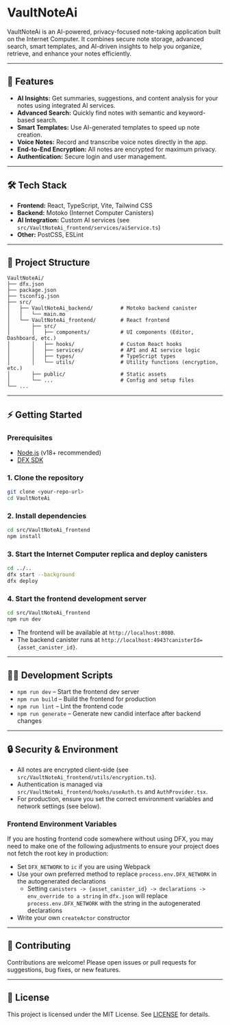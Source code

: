 # VaultNoteAi

VaultNoteAi is an AI-powered, privacy-focused note-taking application built on the Internet Computer. It combines secure note storage, advanced search, smart templates, and AI-driven insights to help you organize, retrieve, and enhance your notes efficiently.

---

## 🚀 Features

- **AI Insights:** Get summaries, suggestions, and content analysis for your notes using integrated AI services.
- **Advanced Search:** Quickly find notes with semantic and keyword-based search.
- **Smart Templates:** Use AI-generated templates to speed up note creation.
- **Voice Notes:** Record and transcribe voice notes directly in the app.
- **End-to-End Encryption:** All notes are encrypted for maximum privacy.
- **Authentication:** Secure login and user management.

---

## 🛠️ Tech Stack

- **Frontend:** React, TypeScript, Vite, Tailwind CSS
- **Backend:** Motoko (Internet Computer Canisters)
- **AI Integration:** Custom AI services (see `src/VaultNoteAi_frontend/services/aiService.ts`)
- **Other:** PostCSS, ESLint

---

## 📁 Project Structure

```
VaultNoteAi/
├── dfx.json
├── package.json
├── tsconfig.json
├── src/
│   ├── VaultNoteAi_backend/         # Motoko backend canister
│   │   └── main.mo
│   └── VaultNoteAi_frontend/        # React frontend
│       ├── src/
│       │   ├── components/          # UI components (Editor, Dashboard, etc.)
│       │   ├── hooks/               # Custom React hooks
│       │   ├── services/            # API and AI service logic
│       │   ├── types/               # TypeScript types
│       │   └── utils/               # Utility functions (encryption, etc.)
│       ├── public/                  # Static assets
│       └── ...                      # Config and setup files
└── ...
```

---

## ⚡ Getting Started

### Prerequisites
- [Node.js](https://nodejs.org/) (v18+ recommended)
- [DFX SDK](https://internetcomputer.org/docs/current/developer-docs/setup/install)

### 1. Clone the repository
```bash
git clone <your-repo-url>
cd VaultNoteAi
```

### 2. Install dependencies
```bash
cd src/VaultNoteAi_frontend
npm install
```

### 3. Start the Internet Computer replica and deploy canisters
```bash
cd ../..
dfx start --background
dfx deploy
```

### 4. Start the frontend development server
```bash
cd src/VaultNoteAi_frontend
npm run dev
```

- The frontend will be available at `http://localhost:8080`.
- The backend canister runs at `http://localhost:4943?canisterId={asset_canister_id}`.

---

## 🧑‍💻 Development Scripts

- `npm run dev` – Start the frontend dev server
- `npm run build` – Build the frontend for production
- `npm run lint` – Lint the frontend code
- `npm run generate` – Generate new candid interface after backend changes

---

## 🔒 Security & Environment

- All notes are encrypted client-side (see `src/VaultNoteAi_frontend/utils/encryption.ts`).
- Authentication is managed via `src/VaultNoteAi_frontend/hooks/useAuth.ts` and `AuthProvider.tsx`.
- For production, ensure you set the correct environment variables and network settings (see below).

### Frontend Environment Variables

If you are hosting frontend code somewhere without using DFX, you may need to make one of the following adjustments to ensure your project does not fetch the root key in production:

- Set `DFX_NETWORK` to `ic` if you are using Webpack
- Use your own preferred method to replace `process.env.DFX_NETWORK` in the autogenerated declarations
  - Setting `canisters -> {asset_canister_id} -> declarations -> env_override to a string` in `dfx.json` will replace `process.env.DFX_NETWORK` with the string in the autogenerated declarations
- Write your own `createActor` constructor

---

## 🤝 Contributing

Contributions are welcome! Please open issues or pull requests for suggestions, bug fixes, or new features.

---

## 📄 License

This project is licensed under the MIT License. See [LICENSE](LICENSE) for details.

